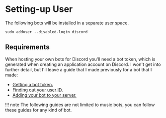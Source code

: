# Setting-up User

The following bots will be installed in a separate user space.

``` text
sudo adduser --disabled-login discord
```

## Requirements

When hosting your own bots for Discord you'll need a bot token, which is generated when creating an application account on Discord. I won't get into further detail, but I'll leave a guide that I made previously for a bot that I made:

* [Getting a bot token.](https://github.com/moonstar-x/discord-downtime-notifier/wiki/Getting-a-Discord-Bot-Token)
* [Finding out your user ID.](https://github.com/moonstar-x/discord-downtime-notifier/wiki/Getting-User,-Channel-and-Server-IDs)
* [Adding your bot to your server.](https://github.com/moonstar-x/discord-downtime-notifier/wiki/Adding-Your-Bot-To-Your-Server)

!!! note
    The following guides are not limited to music bots, you can follow these guides for any kind of bot.
